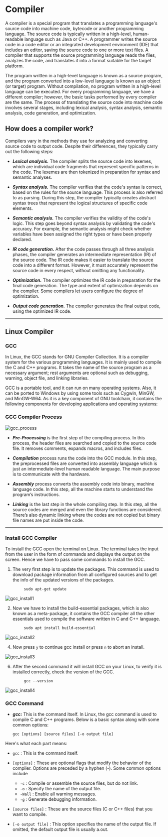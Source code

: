 # Compiler

A compiler is a special program that translates a programming language's source code into machine code, bytecode or another programming language. The source code is typically written in a high-level, human-readable language such as Java or C++. A programmer writes the source code in a code editor or an integrated development environment (IDE) that includes an editor, saving the source code to one or more text files. A compiler that supports the source programming language reads the files, analyzes the code, and translates it into a format suitable for the target platform.

The program written in a high-level language is known as a source program, and the program converted into a low-level language is known as an object (or target) program. Without compilation, no program written in a high-level language can be executed. For every programming language, we have a different compiler; however, the basic tasks performed by every compiler are the same. The process of translating the source code into machine code involves several stages, including lexical analysis, syntax analysis, semantic analysis, code generation, and optimization.

## How does a compiler work?
Compilers vary in the methods they use for analyzing and converting source code to output code. Despite their differences, they typically carry out the following steps:

* ***Lexical analysis.*** The compiler splits the source code into lexemes, which are individual code fragments that represent specific patterns in the code. The lexemes are then tokenized in preparation for syntax and semantic analyses.

* ***Syntax analysis.*** The compiler verifies that the code's syntax is correct, based on the rules for the source language. This process is also referred to as parsing. During this step, the compiler typically creates abstract syntax trees that represent the logical structures of specific code elements.

* ***Semantic analysis.*** The compiler verifies the validity of the code's logic. This step goes beyond syntax analysis by validating the code's accuracy. For example, the semantic analysis might check whether variables have been assigned the right types or have been properly declared.

* ***IR code generation.*** After the code passes through all three analysis phases, the compiler generates an intermediate representation (IR) of the source code. The IR code makes it easier to translate the source code into a different format. However, it must accurately represent the source code in every respect, without omitting any functionality.

* ***Optimization.*** The compiler optimizes the IR code in preparation for the final code generation. The type and extent of optimization depends on the compiler. Some compilers let users configure the degree of optimization.

* ***Output code generation.*** The compiler generates the final output code, using the optimized IR code.
- - - -
## Linux Compiler
### GCC

In Linux, the GCC stands for GNU Compiler Collection. It is a compiler system for the various programming languages. It is mainly used to compile the C and C++ programs. It takes the name of the source program as a necessary argument; rest arguments are optional such as debugging, warning, object file, and linking libraries.

GCC is a portable tool, and it can run on many operating systems. Also, it can be ported to Windows by using some tools such as Cygwin, MinGW, and MinGW-W64. As it is a key component of GNU toolchain, it contains the following components for developing applications and operating systems:

### GCC Compiler Process

![gcc_process](https://github.com/KanNattawat/Comor-Project-image/blob/main/Pre-Processor%20(1).png?raw=true)

* ***Pre-Processing*** is the first step of the compiling process. In this process, the header files are searched and copied to the source code file. It removes comments, expands macros, and includes files.

* ***Compilation*** process runs the code into the GCC module. In this step, the preprocessed files are converted into assembly language which is just an intermediate-level human readable language. The main purpose is to communicate with the hardware.

* ***Assembly*** process converts the assembly code into binary, machine language code. In this step, all the machine starts to understand the program’s instructions.

*  ***Linking*** is the last step in the whole compiling step. In this step, all the source codes are merged and even the library functions are considered. There’s also dynamic linking where the codes are not copied but binary file names are put inside the code.
----
### Install GCC Compiler
To install the GCC open the terminal on Linux.
The terminal takes the input from the user in the form of commands and displays the output on the screen. Hence we have to pass some commands to install the GCC.
<br />

1. The very first step is to update the packages. This command is used to download package information from all configured sources and to get the info of the updated versions of the packages.

            sudo apt-get update

![gcc_install1]()

2. Now we have to install the build-essential packages, which is also known as a meta-package, it contains the GCC compiler all the other essentials used to compile the software written in C and C++ language.

            sudo apt install build-essential

![gcc_install2]()

4. Now press `y` to continue gcc install or press `n` to abort an install.

![gcc_install3]()

6. After the second command it will install GCC on your Linux, to verify it is installed correctly, check the version of the GCC.

            gcc --version

![gcc_install4]()

### GCC Command
* ***gcc:*** This is the command itself.
In Linux, the gcc command is used to compile C and C++ programs. Below is a basic syntax along with some common options:

      gcc [options] [source files] [-o output file]

Here's what each part means:
* `gcc` : This is the command itself.

* `[options]` : These are optional flags that modify the behavior of the compiler. Options are preceded by a hyphen (-). Some common options include
  * `-c` : Compile or assemble the source files, but do not link.
  *  `-o` : Specify the name of the output file.
  *  `-Wall` : Enable all warning messages.
  *  `-g` : Generate debugging information.

* `[source files]` : These are the source files (C or C++ files) that you want to compile.
* `[-o output file]` : This option specifies the name of the output file. If omitted, the default output file is usually a.out.


